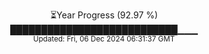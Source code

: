 <p align="center">
⏳Year Progress (92.97 %) <br>
███████████████████████████▁▁▁ <br>
<sub>Updated: Fri, 06 Dec 2024 06:31:37 GMT</sub>
</p>


